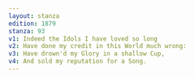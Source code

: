 ```yaml
---
layout: stanza
edition: 1879
stanza: 93
v1: Indeed the Idols I have loved so long
v2: Have done my credit in this World much wrong:
v3: Have drown'd my Glory in a shallow Cup,
v4: And sold my reputation for a Song.
---
```

